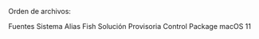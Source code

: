 Orden de archivos:

[Terminal y Apps]: <./Terminal y Apps.md>
Fuentes
Sistema
Alias Fish
Solución Provisoria Control Package macOS 11
